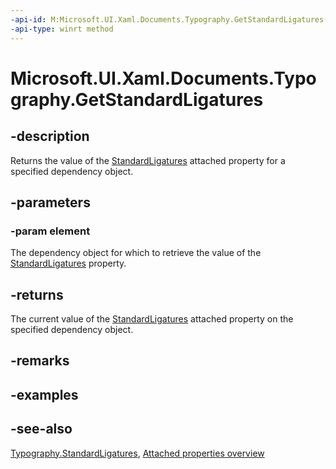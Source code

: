 ```yaml
---
-api-id: M:Microsoft.UI.Xaml.Documents.Typography.GetStandardLigatures(Microsoft.UI.Xaml.DependencyObject)
-api-type: winrt method
---
```


<!-- Method syntax
public bool GetStandardLigatures(Windows.UI.Xaml.DependencyObject element)
-->

# Microsoft.UI.Xaml.Documents.Typography.GetStandardLigatures

## -description
Returns the value of the [StandardLigatures](typography_standardligatures.md) attached property for a specified dependency object.

## -parameters
### -param element
The dependency object for which to retrieve the value of the [StandardLigatures](typography_standardligatures.md) property.

## -returns
The current value of the [StandardLigatures](typography_standardligatures.md) attached property on the specified dependency object.

## -remarks

## -examples

## -see-also

[Typography.StandardLigatures](typography_standardligatures.md), [Attached properties overview](/windows/uwp/xaml-platform/attached-properties-overview)
